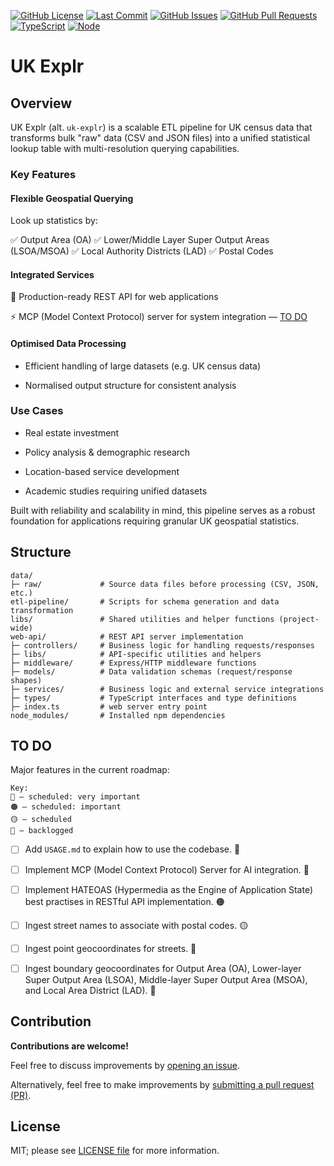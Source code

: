 [![GitHub License](https://img.shields.io/github/license/TejBirringTM/uk-explr?color=blue)](LICENSE.md)
[![Last Commit](https://img.shields.io/github/last-commit/TejBirringTM/uk-explr)](https://github.com/TejBirringTM/uk-explr/commits/main/)
[![GitHub Issues](https://img.shields.io/github/issues/TejBirringTM/uk-explr)](https://github.com/TejBirringTM/uk-explr/issues)
[![GitHub Pull Requests](https://img.shields.io/github/issues-pr/TejBirringTM/uk-explr)](https://github.com/TejBirringTM/uk-explr/pulls)
[![TypeScript](https://img.shields.io/badge/TypeScript-5+-007ACC?logo=typescript&logoColor=007ACC&labelColor=FFF)](https://www.typescriptlang.org)
[![Node](https://img.shields.io/badge/Node-23+-3C873A?logo=node.js&labelColor=FFF)](https://nodejs.org)

# UK Explr

## Overview

UK Explr (alt. `uk-explr`) is a scalable ETL pipeline for UK census data that transforms bulk "raw" data (CSV and JSON files) into a unified statistical lookup table with multi-resolution querying capabilities.

### Key Features

#### Flexible Geospatial Querying

Look up statistics by:

✅ Output Area (OA)
✅ Lower/Middle Layer Super Output Areas (LSOA/MSOA)
✅ Local Authority Districts (LAD)
✅ Postal Codes

#### Integrated Services

🚀 Production-ready REST API for web applications

⚡ MCP (Model Context Protocol) server for system integration — [TO DO](#to-do)

#### Optimised Data Processing

- Efficient handling of large datasets (e.g. UK census data)

- Normalised output structure for consistent analysis

### Use Cases

- Real estate investment

- Policy analysis & demographic research

- Location-based service development

- Academic studies requiring unified datasets

Built with reliability and scalability in mind, this pipeline serves as a robust foundation for applications requiring granular UK geospatial statistics.

## Structure

```text
data/
├─ raw/             # Source data files before processing (CSV, JSON, etc.)
etl-pipeline/       # Scripts for schema generation and data transformation
libs/               # Shared utilities and helper functions (project-wide)
web-api/            # REST API server implementation
├─ controllers/     # Business logic for handling requests/responses
├─ libs/            # API-specific utilities and helpers
├─ middleware/      # Express/HTTP middleware functions
├─ models/          # Data validation schemas (request/response shapes)
├─ services/        # Business logic and external service integrations
├─ types/           # TypeScript interfaces and type definitions
├─ index.ts         # web server entry point
node_modules/       # Installed npm dependencies
```

## TO DO

Major features in the current roadmap:

```text
Key:
🔴 — scheduled: very important
🟠 — scheduled: important
🟡 — scheduled
🔘 — backlogged
```

- [ ] Add `USAGE.md` to explain how to use the codebase. 🔴

- [ ] Implement MCP (Model Context Protocol) Server for AI integration. 🔴

- [ ] Implement HATEOAS (Hypermedia as the Engine of Application State) best practises in RESTful API implementation. 🟠

- [ ] Ingest street names to associate with postal codes. 🟡

- [ ] Ingest point geocoordinates for streets. 🔘

- [ ] Ingest boundary geocoordinates for Output Area (OA), Lower-layer Super Output Area (LSOA), Middle-layer Super Output Area (MSOA), and Local Area District (LAD). 🔘

## Contribution

**Contributions are welcome!**

Feel free to discuss improvements by [opening an issue](https://github.com/TejBirringTM/uk-explr/issues).

Alternatively, feel free to make improvements by [submitting a pull request (PR)](https://github.com/TejBirringTM/uk-explr/pulls).

## License

MIT; please see [LICENSE file](LICENSE.md) for more information.

